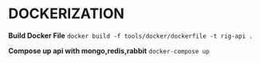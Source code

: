 # DOCKERIZATION #

**Build Docker File**
`docker build -f tools/docker/dockerfile -t rig-api .`

**Compose up api with mongo,redis,rabbit**
`docker-compose up`